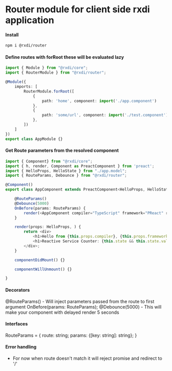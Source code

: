 # Router module for client side rxdi application

#### Install
```bash
npm i @rxdi/router
```

#### Define routes with forRoot these will be evaluated lazy

```typescript
import { Module } from "@rxdi/core";
import { RouterModule } from "@rxdi/router";

@Module({
    imports: [
        RouterModule.forRoot([
            {
                path: 'home', component: import('./app.component')
            },
            {
                path: 'some/url', component: import('./test.component')
            },
        ])
    ]
})
export class AppModule {}
```

#### Get Route parameters from the resolved component

```typescript
import { Component} from "@rxdi/core";
import { h, render, Component as PreactComponent } from 'preact';
import { HelloProps, HelloState } from "./app.model";
import { RouteParams, Debounce } from "@rxdi/router";

@Component()
export class AppComponent extends PreactComponent<HelloProps, HelloState> {

    @RouteParams()
    @Debounce(5000)
    OnBefore(params: RouteParams) {
        render(<AppComponent compiler="TypeScript" framework="PReact" rxdi="@rxdi" routeParams={params} />, document.getElementById('app'));
    }

    render(props: HelloProps, ) {
        return <div>
            <h1>Hello from {this.props.compiler}, {this.props.framework} and {this.props.rxdi}!</h1>
            <h1>Reactive Service Counter: {this.state && this.state.value}</h1>
        </div>;
    }

    componentDidMount() {}

    componentWillUnmount() {}

}
```

#### Decorators

@RouteParams() - Will inject parameters passed from the route to first argument OnBefore(params: RouteParams);
@Debounce(5000) - This will make your component with delayed render 5 seconds

#### Interfaces

RouteParams =  {
    route: string;
    params: {[key: string]: string};
}


#### Error handling

- For now when route doesn't match it will reject promise and redirect to '/'
